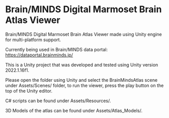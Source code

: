 # Brain/MINDS Digital Marmoset Brain Atlas Viewer
Brain/MINDS Digital Marmoset Brain Atlas Viewer made using Unity engine for multi-platform support.

Currently being used in Brain/MINDS data portal: https://dataportal.brainminds.jp/

This is a Unity project that was developed and tested using Unity version 2022.1.16f1.

Please open the folder using Unity and select the BrainMindsAtlas scene under Assets/Scenes/ folder, to run the viewer, press the play button on the top of the Unity editor.

C# scripts can be found under Assets/Resources/.

3D Models of the atlas can be found under Assets/Atlas_Models/.

